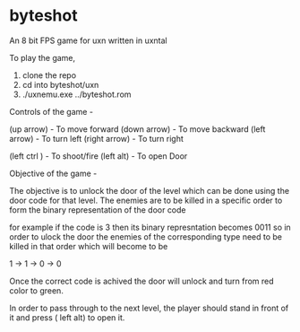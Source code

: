 # byteshot

An 8 bit FPS game for uxn written in uxntal

To play the game,

1. clone the repo
2. cd into byteshot/uxn
3. ./uxnemu.exe ../byteshot.rom

Controls of the game -

(up arrow) - To move forward
(down arrow) - To move backward
(left arrow) - To turn left
(right arrow) - To turn right

(left ctrl ) - To shoot/fire
(left alt) - To open Door

Objective of the game -

The objective is to unlock the door of the level which can be done using the door code for that level. The enemies are to be killed in a specific order to form the binary representation of the door code

for example if the code is 3 then its binary represntation becomes 0011 so in order to ulock the door the enemies of the corresponding type need to be killed in that order which will become to be

1 -> 1 -> 0 -> 0

Once the correct code is achived the door will unlock and turn from red color to green.

In order to pass through to the next level, the player should stand in front of it and press ( left alt) to open it.
